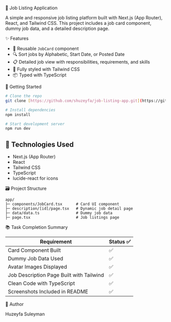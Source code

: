 
💼 Job Listing Application

A simple and responsive job listing platform built with Next.js (App Router), React, and Tailwind CSS. This project includes a job card component, dummy job data, and a detailed description page.

✨ Features

- 🔁 Reusable `JobCard` component
- 🔍 Sort jobs by Alphabetic, Start Date, or Posted Date
- 📋 Detailed job view with responsibilities, requirements, and skills
- 💅 Fully styled with Tailwind CSS
- 📦 Typed with TypeScript


🚀 Getting Started

```bash
# Clone the repo
git clone [https://github.com/shuzeyfa/job-listing-app.git](https://github.com/shuzeyfa/TASK-6-JobCard)

# Install dependencies
npm install

# Start development server
npm run dev
```

## 🧠 Technologies Used

- Next.js (App Router)
- React
- Tailwind CSS
- TypeScript
- lucide-react for icons

 🗃️ Project Structure

```
app/
├─ components/JobCard.tsx      # Card UI component
├─ description/[id]/page.tsx   # Dynamic job detail page
├─ data/data.ts                # Dummy job data
├─ page.tsx                    # Job listings page
```

 📚 Task Completion Summary

| Requirement                                | Status ✅ |
|-------------------------------------------|-----------|
| Card Component Built                       | ✅        |
| Dummy Job Data Used                        | ✅        |
| Avatar Images Displayed                    | ✅        |
| Job Description Page Built with Tailwind   | ✅        |
| Clean Code with TypeScript                 | ✅        |
| Screenshots Included in README             | ✅        |

 🙋 Author

Huzeyfa Suleyman 

